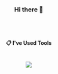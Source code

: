 <div align="center">

### Hi there 👋
<br/>
<br/>

####  :clipboard: I've Used Tools

<br/>

<img src="https://img.shields.io/badge/mysql-4479A1.svg?style=for-the-badge&logo=mysql&logoColor=white">


</div>

<!--
**Black908/Black908** is a ✨ _special_ ✨ repository because its `README.md` (this file) appears on your GitHub profile.

Here are some ideas to get you started:

- 🔭 I’m currently working on ...
- 🌱 I’m currently learning ...
- 👯 I’m looking to collaborate on ...
- 🤔 I’m looking for help with ...
- 💬 Ask me about ...
- 📫 How to reach me: ...
- 😄 Pronouns: ...
- ⚡ Fun fact: ...
-->
